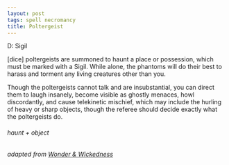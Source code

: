 ```yaml
---
layout: post
tags: spell necromancy
title: Poltergeist
---
```

D: Sigil

[dice] poltergeists are summoned to haunt a place or possession, which must be marked with a Sigil. While alone, the phantoms will do their best to harass and torment any living creatures other than you. 

Though the poltergeists cannot talk and are insubstantial, you can direct them to laugh insanely, become visible as ghostly menaces, howl discordantly, and cause telekinetic mischief, which may include the hurling of heavy or sharp objects, though the referee should decide exactly what the poltergeists do.

###### haunt + object
###### adapted from [Wonder & Wickedness](https://www.drivethrurpg.com/product/145647/Wonder--Wickedness)
